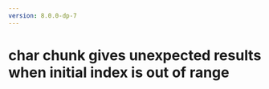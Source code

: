 ```yaml
---
version: 8.0.0-dp-7
---
```

# char chunk gives unexpected results when initial index is out of range
